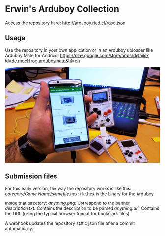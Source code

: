 # Erwin's Arduboy Collection

Access the repository here:
http://arduboy.ried.cl/repo.json

## Usage

Use the repository in your own application or in an Arduboy uploader like Arduboy Mate for Android:
https://play.google.com/store/apps/details?id=de.mockfrog.arduboymate&hl=en

![GitHub Logo](/demo.jpg)

## Submission files

For this early version, the way the repository works is like this:
_category/Game Name/somefile.hex_: file.hex is the binary for the Arduboy

Inside that directory:
_anything.png:_ Correspond to the banner
_description.txt:_ Contains the description to be parsed
_anything.url:_ Contains the URL (using the typical browser format for bookmark files)

A webhook updates the repository static json file after a commit automatically. 
